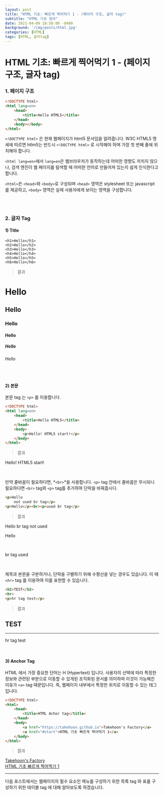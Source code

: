 ```yaml
---
layout: post
title: "HTML 기초: 빠르게 찍어먹기 1 - (페이지 구조, 글자 tag)"
subtitle: "HTML 기초 정리"
date: 2021-04-09 18:58:00 -0400
background: '/img/posts/html.jpg'
categories: [HTML]
tags: [HTML, 글자tag]
---
```


# HTML 기초: 빠르게 찍어먹기 1 - (페이지 구조, 글자 tag)
<input type="hidden" id="start">

### 1. 페이지 구조
```html
<!DOCTYPE html>
<html lang=en>
    <head>
        <title>Hello HTML5</title>
    </head>
    <body></body>
</html>
```
*`<!DOCTYPE html>`* 은 현재 웹페이지가 html5 문서임을 알려줍니다.
W3C HTML5 명세에 따르면 htlm5는 반드시 `<!DOCTYPE html>` 로 시작해야 하며 가장 첫 번째 줄에 위치해야 합니다.

`<html lang=en>`에서 `lang=en`은 웹브라우저가 동작하는데 어떠한 영향도 끼치지 않으나, 검색 엔진이 웹 페이지를 탐색할 때 어떠한 언어로 만들어져 있는지 쉽게 인식한다고 합니다.

`<html>`은 `<head>`와 `<body>`로 구성되며 `<head>` 영역은 stylesheet 또는 javascript 를 제공하고, `<body>` 영역은 실제 사용자에게 보이는 영역을 구성합니다.

<br>
<br>

### 2. 글자 Tag
#### 1) Title
```
<h1>Hello</h1>
<h2>Hello</h2>
<h3>Hello</h3>
<h4>Hello</h4>
<h5>Hello</h5>
<h6>Hello</h6>
```
> 결과
<h1>Hello</h1>
<h2>Hello</h2>
<h3>Hello</h3>
<h4>Hello</h4>
<h5>Hello</h5>
<h6>Hello</h6>
<br>

#### 2) 본문
본문 tag 는 *`<p>`* 를 이용합니다.
```html
<!DOCTYPE html>
<html lang=en>
    <head>
        <title>Hello HTML5</title>
    </head>
    <body>
        <p>Hello! HTML5 start!</p>
    </body>
</html>
```
> 결과
<p>Hello! HTML5 start!</p>
<br>

만약 줄바꿈이 필요하다면, *`<br>`*을 사용합니다. `<p>` tag 안에서 줄바꿈은 무시되니 필요하다면 `<br>` tag와 `<p>` tag를 추가하여 단락을 바꿔줍시다.
```html
<p>Hello
    not used br tag</p>
<p>Hello</p><br><p>used br tag</p>
```
> 결과
<p>Hello
br tag not used</p>
<p>Hello</p><br/><p>br tag used</p>
<br>

제목과 본문을 구분하거나, 단락을 구별하기 위해 수평선을 넣는 경우도 있습니다. 이 때 *`<hr>`* tag 를 이용하여 이를 표현할 수 있습니다.
```html
<h2>TEST</h2>
<hr>
<p>hr tag test</p>
```
> 결과
<h2>TEST</h2>
<hr>
<p>hr tag test</p>
<br>

#### 3) Anchor Tag
HTML 에서 가장 중요한 단어는 H (Hypertext) 입니다. 사용자의 선택에 따라 특정한 정보와 관련된 부분으로 이동할 수 있게된 조직화된 문서를 의미하며 이것이 가능해진 이유가 *`<a>`* tag 때문입니다. 즉, 웹페이지 내부에서 특정한 위치로 이동할 수 있는 태그입니다.

```html
<!DOCTYPE html>
<html>
    <head>
        <title>HTML Achor tag</title>
    </head>
    <body>
        <a href="https://takehoon.github.io">Takehoon's Factory</a>
        <a href="#start">HTML 기초 빠르게 찍어먹기 1</a>
    </body>
</html>
```
> 결과

<a href="https://takehoon.github.io">Takehoon's Factory</a><br>
<a href="#start">HTML 기초 빠르게 찍어먹기 1</a>
<br>

***

다음 포스트에서는 웹페이지의 필수 요소인 메뉴를 구성하기 위한 목록 tag 와 표를 구성하기 위한 테이블 tag 에 대해 알아보도록 하겠습니다.